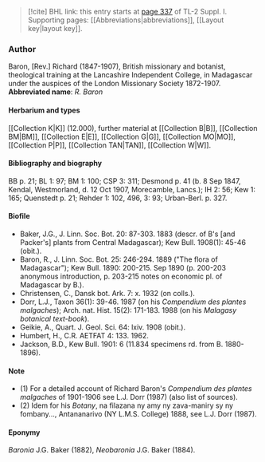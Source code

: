 > [!cite] BHL link: this entry starts at [page 337](https://www.biodiversitylibrary.org/page/33265064) of TL-2 Suppl. I.
> Supporting pages: [[Abbreviations|abbreviations]], [[Layout key|layout key]].

### Author

Baron, \[Rev.\] Richard (1847-1907), British missionary and botanist, theological training at the Lancashire Independent College, in Madagascar under the auspices of the London Missionary Society 1872-1907. 
**Abbreviated name**: *R. Baron*

#### Herbarium and types

[[Collection K|K]] (12.000), further material at [[Collection B|B]], [[Collection BM|BM]], [[Collection E|E]], [[Collection G|G]], [[Collection MO|MO]], [[Collection P|P]], [[Collection TAN|TAN]], [[Collection W|W]].

#### Bibliography and biography

BB p. 21; BL 1: 97; BM 1: 100; CSP 3: 311; Desmond p. 41 (b. 8 Sep 1847, Kendal, Westmorland, d. 12 Oct 1907, Morecamble, Lancs.); IH 2: 56; Kew 1: 165; Quenstedt p. 21; Rehder 1: 102, 496, 3: 93; Urban-Berl. p. 327.

#### Biofile

- Baker, J.G., J. Linn. Soc. Bot. 20: 87-303. 1883 (descr. of B's \[and Packer's\] plants from Central Madagascar); Kew Bull. 1908(1): 45-46 (obit.).
- Baron, R., J. Linn. Soc. Bot. 25: 246-294. 1889 ("The flora of Madagascar"); Kew Bull. 1890: 200-215. Sep 1890 (p. 200-203 anonymous introduction, p. 203-215 notes on economic pl. of Madagascar by B.).
- Christensen, C., Dansk bot. Ark. 7: x. 1932 (on colls.).
- Dorr, L.J., Taxon 36(1): 39-46. 1987 (on his *Compendium des plantes malgaches*); Arch. nat. Hist. 15(2): 171-183. 1988 (on his *Malagasy botanical text-book*).
- Geikie, A., Quart. J. Geol. Sci. 64: lxiv. 1908 (obit.).
- Humbert, H., C.R. AETFAT 4: 133. 1962.
- Jackson, B.D., Kew Bull. 1901: 6 (11.834 specimens rd. from B. 1880-1896).

#### Note

- (1) For a detailed account of Richard Baron's *Compendium des plantes malgaches* of 1901-1906 see L.J. Dorr (1987) (also list of sources).
- (2) Idem for his *Botany*, na filazana ny amy ny zava-maniry sy ny fombany..., Antananarivo (NY L.M.S. College) 1888, see L.J. Dorr (1987).

#### Eponymy

*Baronia* J.G. Baker (1882), *Neobaronia* J.G. Baker (1884).


